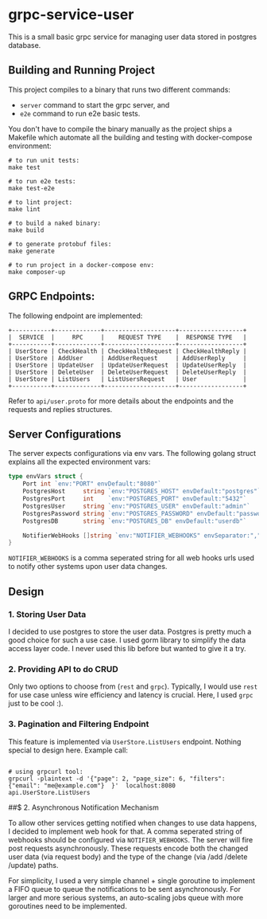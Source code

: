 # grpc-service-user

This is a small basic grpc service for managing user data stored in postgres database.

## Building and Running Project

This project compiles to a binary that runs two different commands:
- `server` command to start the grpc server, and
- `e2e` command to run e2e basic tests.

You don't have to compile the binary manually as the project ships a Makefile which automate all the building and 
testing with docker-compose environment:

```shell
# to run unit tests:
make test

# to run e2e tests:
make test-e2e

# to lint project:
make lint

# to build a naked binary:
make build

# to generate protobuf files:
make generate

# to run project in a docker-compose env:
make composer-up
```

## GRPC Endpoints:

The following endpoint are implemented:
```shell
+-----------+-------------+--------------------+------------------+
|  SERVICE  |     RPC     |    REQUEST TYPE    |  RESPONSE TYPE   |
+-----------+-------------+--------------------+------------------+
| UserStore | CheckHealth | CheckHealthRequest | CheckHealthReply |
| UserStore | AddUser     | AddUserRequest     | AddUserReply     |
| UserStore | UpdateUser  | UpdateUserRequest  | UpdateUserReply  |
| UserStore | DeleteUser  | DeleteUserRequest  | DeleteUserReply  |
| UserStore | ListUsers   | ListUsersRequest   | User             |
+-----------+-------------+--------------------+------------------+
```

Refer to `api/user.proto` for more details about the endpoints and the requests and replies structures.

## Server Configurations

The server expects configurations via env vars. The following golang struct explains all the expected environment vars:
```go
type envVars struct {
    Port int `env:"PORT" envDefault:"8080"`
	PostgresHost     string `env:"POSTGRES_HOST" envDefault:"postgres"`
	PostgresPort     int    `env:"POSTGRES_PORT" envDefault:"5432"`
	PostgresUser     string `env:"POSTGRES_USER" envDefault:"admin"`
	PostgresPassword string `env:"POSTGRES_PASSWORD" envDefault:"password"`
	PostgresDB       string `env:"POSTGRES_DB" envDefault:"userdb"`

	NotifierWebHooks []string `env:"NOTIFIER_WEBHOOKS" envSeparator:","`
}
```

`NOTIFIER_WEBHOOKS` is a comma seperated string for all web hooks urls used to notify other systems upon user data changes.

## Design

### 1. Storing User Data

I decided to use postgres to store the user data. Postgres is pretty much a good choice for such a use case.
I used gorm library to simplify the data access layer code. I never used this lib before but wanted to give it a try.

### 2. Providing API to do CRUD

Only two options to choose from (`rest` and `grpc`). Typically, 
I would use `rest` for use case unless wire efficiency and latency is crucial.
Here, I used `grpc` just to be cool :).

### 3. Pagination and Filtering Endpoint

This feature is implemented via `UserStore.ListUsers` endpoint. Nothing special to design here.
Example call:

```shell

# using grpcurl tool:
grpcurl -plaintext -d '{"page": 2, "page_size": 6, "filters": {"email": "me@example.com"}  }'  localhost:8080  api.UserStore.ListUsers
```

##$ 2. Asynchronous Notification Mechanism

To allow other services getting notified when changes to use data happens, I decided to implement web hook for that.
A comma seperated string of webhooks should be configured via `NOTIFIER_WEBHOOKS`. 
The server will fire post requests asynchronously.
These requests encode both the changed user data (via request body) and the type of the change (via /add /delete /update) paths.

For simplicity, I used a very simple channel + single goroutine to implement a FIFO queue to queue the notifications to be sent asynchronously.
For larger and more serious systems, an auto-scaling jobs queue with more goroutines need to be implemented.
